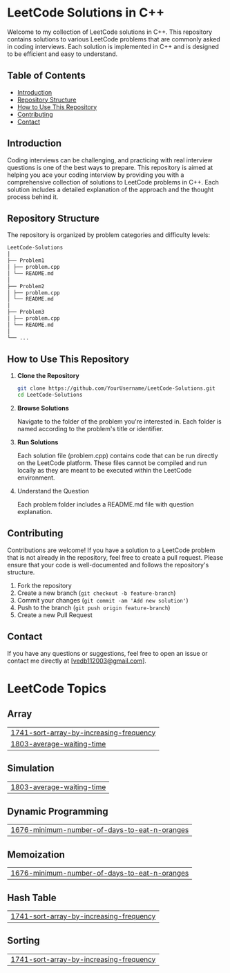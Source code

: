 # LeetCode Solutions in C++

Welcome to my collection of LeetCode solutions in C++. This repository contains solutions to various LeetCode problems that are commonly asked in coding interviews. Each solution is implemented in C++ and is designed to be efficient and easy to understand.

## Table of Contents

- [Introduction](#introduction)
- [Repository Structure](#repository-structure)
- [How to Use This Repository](#how-to-use-this-repository)
- [Contributing](#contributing)
- [Contact](#contact)

## Introduction

Coding interviews can be challenging, and practicing with real interview questions is one of the best ways to prepare. This repository is aimed at helping you ace your coding interview by providing you with a comprehensive collection of solutions to LeetCode problems in C++. Each solution includes a detailed explanation of the approach and the thought process behind it.

## Repository Structure

The repository is organized by problem categories and difficulty levels:
```bash
LeetCode-Solutions
│
├── Problem1
│ ├── problem.cpp
│ └── README.md
│
├── Problem2
│ ├── problem.cpp
│ └── README.md
│
├── Problem3
│ ├── problem.cpp
│ └── README.md
│
└── ...
```

## How to Use This Repository

1. **Clone the Repository**

   ```bash
   git clone https://github.com/YourUsername/LeetCode-Solutions.git
   cd LeetCode-Solutions
2. **Browse Solutions**

   Navigate to the folder of the problem you're interested in. Each folder is named according to the problem's title or identifier.
3. **Run Solutions**

   Each solution file (problem.cpp) contains code that can be run directly on the LeetCode platform. These files cannot be compiled and run locally as they are meant to be executed within the LeetCode environment.

4. Understand the Question

   Each problem folder includes a README.md file with question explanation.

## Contributing

Contributions are welcome! If you have a solution to a LeetCode problem that is not already in the repository, feel free to create a pull request. Please ensure that your code is well-documented and follows the repository's structure.

1. Fork the repository
2. Create a new branch (`git checkout -b feature-branch`)
3. Commit your changes (`git commit -am 'Add new solution'`)
4. Push to the branch (`git push origin feature-branch`)
5. Create a new Pull Request

## Contact

If you have any questions or suggestions, feel free to open an issue or contact me directly at [vedb112003@gmail.com].




<!---LeetCode Topics Start-->
# LeetCode Topics
## Array
|  |
| ------- |
| [1741-sort-array-by-increasing-frequency](https://github.com/Ved1103/LEETCODE-SOLUTIONS/tree/master/1741-sort-array-by-increasing-frequency) |
| [1803-average-waiting-time](https://github.com/Ved1103/LEETCODE-SOLUTIONS/tree/master/1803-average-waiting-time) |
## Simulation
|  |
| ------- |
| [1803-average-waiting-time](https://github.com/Ved1103/LEETCODE-SOLUTIONS/tree/master/1803-average-waiting-time) |
## Dynamic Programming
|  |
| ------- |
| [1676-minimum-number-of-days-to-eat-n-oranges](https://github.com/Ved1103/LEETCODE-SOLUTIONS/tree/master/1676-minimum-number-of-days-to-eat-n-oranges) |
## Memoization
|  |
| ------- |
| [1676-minimum-number-of-days-to-eat-n-oranges](https://github.com/Ved1103/LEETCODE-SOLUTIONS/tree/master/1676-minimum-number-of-days-to-eat-n-oranges) |
## Hash Table
|  |
| ------- |
| [1741-sort-array-by-increasing-frequency](https://github.com/Ved1103/LEETCODE-SOLUTIONS/tree/master/1741-sort-array-by-increasing-frequency) |
## Sorting
|  |
| ------- |
| [1741-sort-array-by-increasing-frequency](https://github.com/Ved1103/LEETCODE-SOLUTIONS/tree/master/1741-sort-array-by-increasing-frequency) |
<!---LeetCode Topics End-->